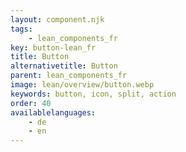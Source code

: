 ```yaml
---
layout: component.njk
tags: 
    - lean_components_fr
key: button-lean_fr
title: Button
alternativetitle: Button
parent: lean_components_fr
image: lean/overview/button.webp
keywords: button, icon, split, action
order: 40
availablelanguages: 
    - de
    - en
---
```

